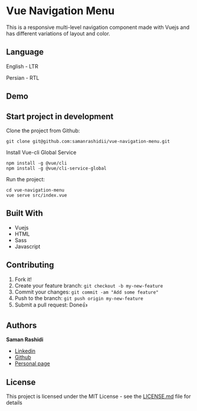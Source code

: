 # Vue Navigation Menu

This is a responsive multi-level navigation component made with Vuejs and has different variations of layout and color.

## Language

English - LTR

Persian - RTL

## Demo

<!-- You can see demo by clicking below link : <br />
[https://gifmereact.netlify.com](https://gifmereact.netlify.com) -->

## Start project in development

Clone the project from Github:

```
git clone git@github.com:samanrashidii/vue-navigation-menu.git
```

Install Vue-cli Global Service

```
npm install -g @vue/cli
npm install -g @vue/cli-service-global
```

Run the project:

```
cd vue-navigation-menu
vue serve src/index.vue
```

## Built With

* Vuejs
* HTML
* Sass
* Javascript

## Contributing

1. Fork it!
2. Create your feature branch: `git checkout -b my-new-feature`
3. Commit your changes: `git commit -am "Add some feature"`
4. Push to the branch: `git push origin my-new-feature`
5. Submit a pull request:  <span>Done</span>👍

## Authors

**Saman Rashidi**

- [Linkedin](https://www.linkedin.com/in/samanrashidii)
- [Github](https://github.com/samanrashidii)
- [Personal page](http://samanrashidi.com)

## License

This project is licensed under the MIT License - see the [LICENSE.md](LICENSE.md) file for details

